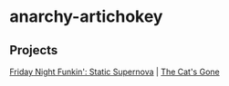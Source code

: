 # anarchy-artichokey
## Projects
[Friday Night Funkin': Static Supernova](https://anarchy-artichokey.github.io/funkin-static-supernova) | [The Cat's Gone](https://anarchy-artichokey.github.io/the-cats-gone)
